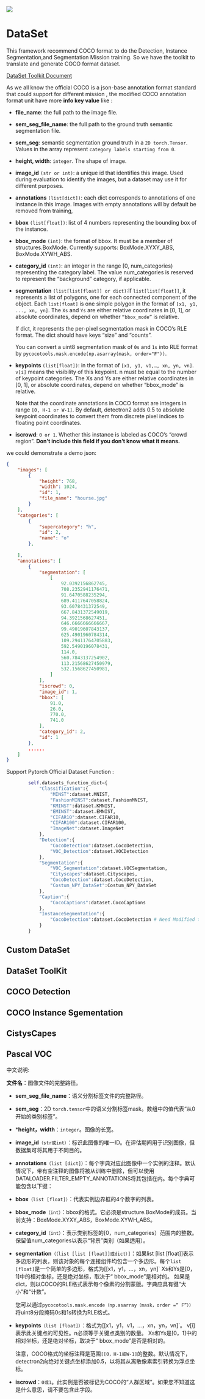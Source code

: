 ![](/Resources/Document/IMG_0932.PNG)
# DataSet


This framework recommend COCO format to do the Detection, Instance Segmentation,and Segmentation Mission training. So we have the  toolkit to translate and generate COCO format dataset.

[DataSet Toolkit Document](Data/datatoolkit/README.md)

As we all know the official COCO is a json-base annotation format standard that could support for different mission , the modified COCO annotation format unit have more **info key value** like : 

* **file_name**: the full path to the image file. 
  
* **sem_seg_file_name**: the full path to the ground truth semantic segmentation file.


* **sem_seg**: semantic segmentation ground truth in a `2D torch.Tensor`. Values in the array represent `category labels starting from 0`.

* **height, width**: `integer`. The shape of image.

* **image_id** `(str or int)`: a unique id that identifies this image. Used during evaluation to identify the images, but a dataset may use it for different purposes.

* **annotations** `(list[dict])`: each dict corresponds to annotations of one instance in this image. Images with empty annotations will by default be removed from training,

* **bbox** `(list[float])`: list of 4 numbers representing the bounding box of the instance.

* **bbox_mode** `(int)`: the format of bbox. It must be a member of structures.BoxMode. Currently supports: BoxMode.XYXY_ABS, BoxMode.XYWH_ABS.

* **category_id** `(int)`: an integer in the range [0, num_categories) representing the category label. The value num_categories is reserved to represent the “background” category, if applicable.

* **segmentation** `(list[list[float]] or dict)`:If `list[list[float]]`, it represents a list of polygons, one for each connected component of the object. Each `list[float]` is one simple polygon in the format of `[x1, y1, ..., xn, yn]`.
    The `Xs` and `Ys` are either relative coordinates in [0, 1], or absolute coordinates, depend on whether `“bbox_mode”` is relative.

    If dict, it represents the per-pixel segmentation mask in COCO’s RLE format. The dict should have keys “size” and “counts”. 

    You can convert a uint8 segmentation mask of `0s` and `1s` into RLE format by `pycocotools.mask.encode(np.asarray(mask, order="F"))`.

* **keypoints** `(list[float])`: in the format of `[x1, y1, v1,…, xn, yn, vn]`. `v[i]` means the visibility of this keypoint. n must be equal to the number of keypoint categories. The Xs and Ys are either relative coordinates in [0, 1], or absolute coordinates, depend on whether “bbox_mode” is relative.

    Note that the coordinate annotations in COCO format are integers in range `[0, H-1 or W-1]`. By default, detectron2 adds 0.5 to absolute keypoint coordinates to convert them from discrete pixel indices to floating point coordinates.

* **iscrowd**: `0 or 1`. Whether this instance is labeled as COCO’s “crowd region”. **Don’t include this field if you don’t know what it means.**
  
we could demonstrate a demo json:

```json
{
    "images": [
        {
            "height": 768,
            "width": 1024,
            "id": 1,
            "file_name": "hourse.jpg"
        }
    ],
    "categories": [
        {
            "supercategory": "h",
            "id": 2,
            "name": "o"
        },
       
    ],
    "annotations": [
        {
            "segmentation": [
                [
                    92.0392156862745,
                    708.2352941176471,
                    91.6470588235294,
                    689.4117647058824,
                    93.6078431372549,
                    667.8431372549019,
                    94.3921568627451,
                    646.6666666666667,
                    99.49019607843137,
                    625.4901960784314,
                    109.29411764705883,
                    592.5490196078431,
                    114.0,
                    560.7843137254902,
                    113.21568627450979,
                    532.1568627450981,
                ]
            ],
            "iscrowd": 0,
            "image_id": 1,
            "bbox": [
                91.0,
                26.0,
                770.0,
                741.0
            ],
            "category_id": 2,
            "id": 1
        },
        ......
    ]
}
```

Support Pytorch Official Dataset Function :

```python
        self.datasets_function_dict={
            "Classification":{
                "MINST":dataset.MNIST,
                "FashionMINST":dataset.FashionMNIST,
                "KMINST":dataset.KMNIST,
                "EMINST":dataset.EMNIST,
                "CIFAR10":dataset.CIFAR10,
                "CIFAR100":dataset.CIFAR100,
                "ImageNet":dataset.ImageNet
            },
            "Detection":{
                "CocoDetection":dataset.CocoDetection,
                "VOC_Detection":dataset.VOCDetection
            },
            "Segmentation":{
                "VOC_Segmentation":dataset.VOCSegmentation,
                "Cityscapes":dataset.Cityscapes,
                "CocoDetection":dataset.CocoDetection,
                "Costum_NPY_DataSet":Costum_NPY_DataSet
            },
            "Caption":{
                "CocoCaptions":dataset.CocoCaptions
            },
            "InstanceSegmentation":{
                "CocoDetection":dataset.CocoDetection # Need Modified to get mask
            }
        }
```


## Custom DataSet

## DataSet ToolKit


## COCO Detection


## COCO Instance Sgementation


## CistysCapes


## Pascal VOC

中文说明:

**文件名**：图像文件的完整路径。

* **sem_seg_file_name**：语义分割标签文件的完整路径。



* **sem_seg**：2D `torch.tensor`中的语义分割标签mask。数组中的值代表“从0开始的类别标签”。

* ***height，width**：`integer`。图像的长宽。

* **image_id**`（str或int）`：标识此图像的唯一ID。在评估期间用于识别图像，但数据集可将其用于不同目的。

* **annotations**`（list [dict]）`：每个字典对应此图像中一个实例的注释。默认情况下，带有空注释的图像将被从训练中删除，但可以使用DATALOADER.FILTER_EMPTY_ANNOTATIONS将其包括在内。每个字典可能包含以下键：

* **bbox**`（list [float]）`：代表实例边界框的4个数字的列表。

* **bbox_mode**`（int）`：bbox的格式。它必须是structure.BoxMode的成员。当前支持：BoxMode.XYXY_ABS，BoxMode.XYWH_ABS。

* **category_id**`（int）`：表示类别标签的[0，num_categories）范围内的整数。保留值num_categories以表示“背景”类别（如果适用）。

* **segmentation**`（（list [list [float]]或dict）]`：如果list [list [float]]表示多边形的列表，则该对象的每个连接组件均包含一个多边形。每个`list [float]`是一个简单的多边形，格式为[[x1，y1，...，xn，yn]`
    Xs和Ys是[0，1]中的相对坐标，还是绝对坐标，取决于“ bbox_mode”是相对的。
    如果是dict，则以COCO的RLE格式表示每个像素的分割蒙版。字典应具有键“大小”和“计数”。

    您可以通过`pycocotools.mask.encode（np.asarray（mask，order =“ F”））`将uint8分段掩码0s和1s转换为RLE格式。

* **keypoints**`（list [float]）`：格式为[[x1，y1，v1，…，xn，yn，vn]`。 v[i]表示此关键点的可见性。n必须等于关键点类别的数量。 Xs和Ys是[0，1]中的相对坐标，还是绝对坐标，取决于“ bbox_mode”是否是相对的。

    注意，COCO格式的坐标注释是范围`[[0，H-1或W-1]`的整数。默认情况下，detectron2向绝对关键点坐标添加0.5，以将其从离散像素索引转换为浮点坐标。

* **iscrowd**：`0或1`。此实例是否被标记为COCO的“人群区域”。如果您不知道这是什么意思，请不要包含此字段。 
